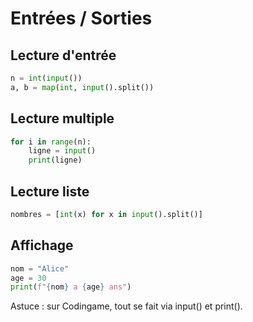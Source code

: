 # Entrées / Sorties

## Lecture d'entrée
```python
n = int(input())
a, b = map(int, input().split())
```

## Lecture multiple
```python
for i in range(n):
    ligne = input()
    print(ligne)
```

## Lecture liste
```python
nombres = [int(x) for x in input().split()]
```

## Affichage
```python
nom = "Alice"
age = 30
print(f"{nom} a {age} ans")
```

Astuce : sur Codingame, tout se fait via input() et print().
